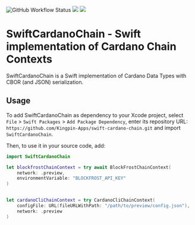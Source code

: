![GitHub Workflow Status](https://github.com/Kingpin-Apps/swift-cardano-chain/actions/workflows/swift.yml/badge.svg)
[![](https://img.shields.io/endpoint?url=https%3A%2F%2Fswiftpackageindex.com%2Fapi%2Fpackages%2FKingpin-Apps%2Fswift-cardano-chain%2Fbadge%3Ftype%3Dswift-versions)](https://swiftpackageindex.com/Kingpin-Apps/swift-cardano-chain)
[![](https://img.shields.io/endpoint?url=https%3A%2F%2Fswiftpackageindex.com%2Fapi%2Fpackages%2FKingpin-Apps%2Fswift-cardano-chain%2Fbadge%3Ftype%3Dplatforms)](https://swiftpackageindex.com/Kingpin-Apps/swift-cardano-chain)

# SwiftCardanoChain - Swift implementation of Cardano Chain Contexts

SwiftCardanoChain is a Swift implementation of Cardano Data Types with CBOR (and JSON) serialization.

## Usage
To add SwiftCardanoChain as dependency to your Xcode project, select `File` > `Swift Packages` > `Add Package Dependency`, enter its repository URL: `https://github.com/Kingpin-Apps/swift-cardano-chain.git` and import `SwiftCardanoChain`.

Then, to use it in your source code, add:

```swift
import SwiftCardanoChain

let blockfrostChainContext = try await BlockFrostChainContext(
    network: .preview,
    environmentVariable: "BLOCKFROST_API_KEY"
)

    
let cardanoCliChainContext = try CardanoCliChainContext(
    configFile: URL(fileURLWithPath: "/path/to/preview/config.json"),
    network: .preview
)
```
